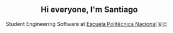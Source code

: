 <h2 align="center">
  <img src="https://media.giphy.com/media/hvRJCLFzcasrR4ia7z/giphy.gif" width="10px">
  Hi everyone, I'm Santiago
</h2>

<p align="center">
  Student Engineering Software at <a href="https://www.epn.edu.ec/">Escuela Politécnica Nacional</a> 🇪🇨
</p>
